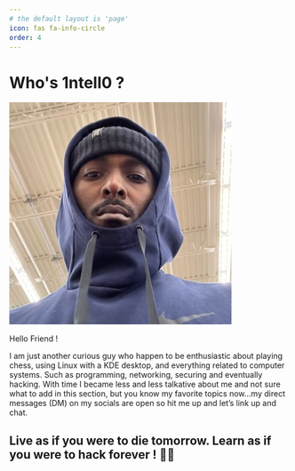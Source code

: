 ```yaml
---
# the default layout is 'page'
icon: fas fa-info-circle
order: 4
---
```

# Who's 1ntell0 ?

![image description](/Assets/Pictures/1ntell0.jpg)

Hello Friend !

I am just another curious guy who happen to be enthusiastic about playing chess, using Linux with a KDE desktop, and everything related to computer systems. Such as programming, networking, securing and eventually hacking. With time I became less and less talkative about me and not sure what to add in this section, but you know my favorite topics now…my direct messages (DM) on my socials are open so hit me up and let’s link up and chat.

## Live as if you were to die tomorrow. Learn as if you were to hack forever ! 🏴‍☠️

